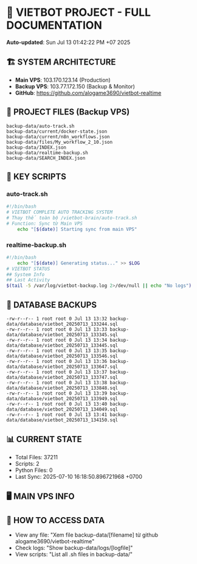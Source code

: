 # 🤖 VIETBOT PROJECT - FULL DOCUMENTATION
**Auto-updated**: Sun Jul 13 01:42:22 PM +07 2025

## 🏗️ SYSTEM ARCHITECTURE
- **Main VPS**: 103.170.123.14 (Production)
- **Backup VPS**: 103.77.172.150 (Backup & Monitor)
- **GitHub**: https://github.com/alogame3690/vietbot-realtime

## 📁 PROJECT FILES (Backup VPS)
```
backup-data/auto-track.sh
backup-data/current/docker-state.json
backup-data/current/n8n_workflows.json
backup-data/files/My_workflow_2_10.json
backup-data/INDEX.json
backup-data/realtime-backup.sh
backup-data/SEARCH_INDEX.json
```

## 🔧 KEY SCRIPTS
### auto-track.sh
```bash
#!/bin/bash
# VIETBOT COMPLETE AUTO TRACKING SYSTEM
# Thay thế toàn bộ /vietbot-brain/auto-track.sh
# Function: Sync từ Main VPS
    echo "[$(date)] Starting sync from main VPS"
```
### realtime-backup.sh
```bash
#!/bin/bash
    echo "[$(date)] Generating status..." >> $LOG
# VIETBOT STATUS
## System Info
## Last Activity
$(tail -5 /var/log/vietbot-backup.log 2>/dev/null || echo "No logs")
```

## 💾 DATABASE BACKUPS
```
-rw-r--r-- 1 root root 0 Jul 13 13:32 backup-data/database/vietbot_20250713_133244.sql
-rw-r--r-- 1 root root 0 Jul 13 13:33 backup-data/database/vietbot_20250713_133345.sql
-rw-r--r-- 1 root root 0 Jul 13 13:34 backup-data/database/vietbot_20250713_133445.sql
-rw-r--r-- 1 root root 0 Jul 13 13:35 backup-data/database/vietbot_20250713_133546.sql
-rw-r--r-- 1 root root 0 Jul 13 13:36 backup-data/database/vietbot_20250713_133647.sql
-rw-r--r-- 1 root root 0 Jul 13 13:37 backup-data/database/vietbot_20250713_133747.sql
-rw-r--r-- 1 root root 0 Jul 13 13:38 backup-data/database/vietbot_20250713_133848.sql
-rw-r--r-- 1 root root 0 Jul 13 13:39 backup-data/database/vietbot_20250713_133949.sql
-rw-r--r-- 1 root root 0 Jul 13 13:40 backup-data/database/vietbot_20250713_134049.sql
-rw-r--r-- 1 root root 0 Jul 13 13:41 backup-data/database/vietbot_20250713_134150.sql
```

## 📊 CURRENT STATE
- Total Files: 37211
- Scripts: 2
- Python Files: 0
- Last Sync: 2025-07-10 16:18:50.896721968 +0700

## 🖥️ MAIN VPS INFO


## 🚨 HOW TO ACCESS DATA
- View any file: "Xem file backup-data/[filename] từ github alogame3690/vietbot-realtime"
- Check logs: "Show backup-data/logs/[logfile]"
- View scripts: "List all .sh files in backup-data/"
